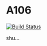 # A106

[![Build Status](https://travis-ci.org/Daryl-L/A106.svg?branch=master)](https://travis-ci.org/Daryl-L/A106)

shu...
